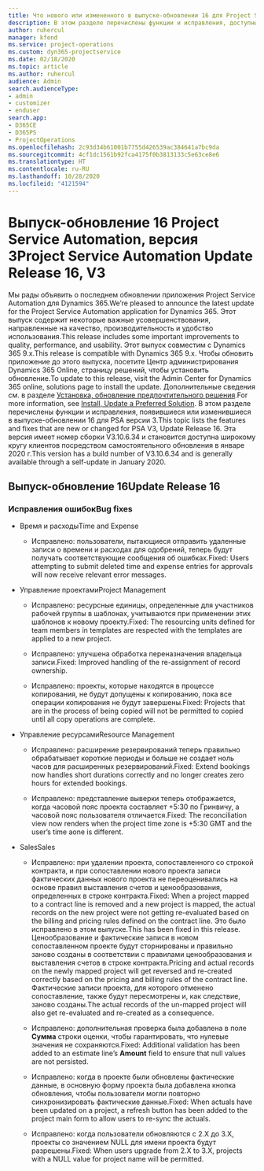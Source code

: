 ```yaml
---
title: Что нового или измененного в выпуске-обновлении 16 для Project Service Automation версии 3
description: В этом разделе перечислены функции и исправления, доступные в выпуске-обновлении 16 для Project Service Automation версии 3.
author: ruhercul
manager: kfend
ms.service: project-operations
ms.custom: dyn365-projectservice
ms.date: 02/18/2020
ms.topic: article
ms.author: ruhercul
audience: Admin
search.audienceType:
- admin
- customizer
- enduser
search.app:
- D365CE
- D365PS
- ProjectOperations
ms.openlocfilehash: 2c93d34b61001b7755d426539ac384641a7bc9da
ms.sourcegitcommit: 4cf1dc1561b92fca4175f0b3813133c5e63ce8e6
ms.translationtype: HT
ms.contentlocale: ru-RU
ms.lasthandoff: 10/28/2020
ms.locfileid: "4121594"
---
```

# <a name="project-service-automation-update-release-16-v3"></a><span data-ttu-id="101d3-103">Выпуск-обновление 16 Project Service Automation, версия 3</span><span class="sxs-lookup"><span data-stu-id="101d3-103">Project Service Automation Update Release 16, V3</span></span>

<span data-ttu-id="101d3-104">Мы рады объявить о последнем обновлении приложения Project Service Automation для Dynamics 365.</span><span class="sxs-lookup"><span data-stu-id="101d3-104">We’re pleased to announce the latest update for the Project Service Automation application for Dynamics 365.</span></span> <span data-ttu-id="101d3-105">Этот выпуск содержит некоторые важные усовершенствования, направленные на качество, производительность и удобство использования.</span><span class="sxs-lookup"><span data-stu-id="101d3-105">This release includes some important improvements to quality, performance, and usability.</span></span>  <span data-ttu-id="101d3-106">Этот выпуск совместим с Dynamics 365 9.x.</span><span class="sxs-lookup"><span data-stu-id="101d3-106">This release is compatible with Dynamics 365 9.x.</span></span> <span data-ttu-id="101d3-107">Чтобы обновить приложение до этого выпуска, посетите Центр администрирования Dynamics 365 Online, страницу решений, чтобы установить обновление.</span><span class="sxs-lookup"><span data-stu-id="101d3-107">To update to this release, visit the Admin Center for Dynamics 365 online, solutions page to install the update.</span></span> <span data-ttu-id="101d3-108">Дополнительные сведения см. в разделе [Установка, обновление предпочтительного решения](https://docs.microsoft.com/dynamics365/project-service/upgrade-psa-home-page).</span><span class="sxs-lookup"><span data-stu-id="101d3-108">For more information, see [Install, Update a Preferred Solution](https://docs.microsoft.com/dynamics365/project-service/upgrade-psa-home-page).</span></span>
<span data-ttu-id="101d3-109">В этом разделе перечислены функции и исправления, появившиеся или изменившиеся в выпуске-обновлении 16 для PSA версии 3.</span><span class="sxs-lookup"><span data-stu-id="101d3-109">This topic lists the features and fixes that are new or changed for PSA V3, Update Release 16.</span></span> <span data-ttu-id="101d3-110">Эта версия имеет номер сборки V3.10.6.34 и становится доступна широкому кругу клиентов посредством самостоятельного обновления в январе 2020 г.</span><span class="sxs-lookup"><span data-stu-id="101d3-110">This version has a build number of V3.10.6.34 and is generally available through a self-update in January 2020.</span></span>


## <a name="update-release-16"></a><span data-ttu-id="101d3-111">Выпуск-обновление 16</span><span class="sxs-lookup"><span data-stu-id="101d3-111">Update Release 16</span></span>

### <a name="bug-fixes"></a><span data-ttu-id="101d3-112">Исправления ошибок</span><span class="sxs-lookup"><span data-stu-id="101d3-112">Bug fixes</span></span>

-   <span data-ttu-id="101d3-113">Время и расходы</span><span class="sxs-lookup"><span data-stu-id="101d3-113">Time and Expense</span></span>

    -   <span data-ttu-id="101d3-114">Исправлено: пользователи, пытающиеся отправить удаленные записи о времени и расходах для одобрений, теперь будут получать соответствующие сообщения об ошибках.</span><span class="sxs-lookup"><span data-stu-id="101d3-114">Fixed: Users attempting to submit deleted time and expense entries for approvals will now receive relevant error messages.</span></span>

-   <span data-ttu-id="101d3-115">Управление проектами</span><span class="sxs-lookup"><span data-stu-id="101d3-115">Project Management</span></span>

    -   <span data-ttu-id="101d3-116">Исправлено: ресурсные единицы, определенные для участников рабочей группы в шаблонах, учитываются при применении этих шаблонов к новому проекту.</span><span class="sxs-lookup"><span data-stu-id="101d3-116">Fixed: The resourcing units defined for team members in templates are respected with the templates are applied to a new project.</span></span>

    -   <span data-ttu-id="101d3-117">Исправлено: улучшена обработка переназначения владельца записи.</span><span class="sxs-lookup"><span data-stu-id="101d3-117">Fixed: Improved handling of the re-assignment of record ownership.</span></span>

    -   <span data-ttu-id="101d3-118">Исправлено: проекты, которые находятся в процессе копирования, не будут допущены к копированию, пока все операции копирования не будут завершены.</span><span class="sxs-lookup"><span data-stu-id="101d3-118">Fixed: Projects that are in the process of being copied will not be permitted to copied until all copy operations are complete.</span></span>

-   <span data-ttu-id="101d3-119">Управление ресурсами</span><span class="sxs-lookup"><span data-stu-id="101d3-119">Resource Management</span></span>

    -   <span data-ttu-id="101d3-120">Исправлено: расширение резервирований теперь правильно обрабатывает короткие периоды и больше не создает ноль часов для расширенных резервирований.</span><span class="sxs-lookup"><span data-stu-id="101d3-120">Fixed: Extend bookings now handles short durations correctly and no longer creates zero hours for extended bookings.</span></span>

    -   <span data-ttu-id="101d3-121">Исправлено: представление выверки теперь отображается, когда часовой пояс проекта составляет +5:30 по Гринвичу, а часовой пояс пользователя отличается.</span><span class="sxs-lookup"><span data-stu-id="101d3-121">Fixed: The reconciliation view now renders when the project time zone is +5:30 GMT and the user’s time aone is different.</span></span>

-   <span data-ttu-id="101d3-122">Sales</span><span class="sxs-lookup"><span data-stu-id="101d3-122">Sales</span></span>

    -   <span data-ttu-id="101d3-123">Исправлено: при удалении проекта, сопоставленного со строкой контракта, и при сопоставлении нового проекта записи фактических данных нового проекта не переоценивались на основе правил выставления счетов и ценообразования, определенных в строке контракта.</span><span class="sxs-lookup"><span data-stu-id="101d3-123">Fixed: When a project mapped to a contract line is removed and a new project is mapped, the actual records on the new project were not getting re-evaluated based on the billing and pricing rules defined on the contract line.</span></span> <span data-ttu-id="101d3-124">Это было исправлено в этом выпуске.</span><span class="sxs-lookup"><span data-stu-id="101d3-124">This has been fixed in this release.</span></span> <span data-ttu-id="101d3-125">Ценообразование и фактические записи в новом сопоставленном проекте будут сторнированы и правильно заново созданы в соответствии с правилами ценообразования и выставления счетов в строке контракта.</span><span class="sxs-lookup"><span data-stu-id="101d3-125">Pricing and actual records on the newly mapped project will get reversed and re-created correctly based on the pricing and billing rules of the contract line.</span></span> <span data-ttu-id="101d3-126">Фактические записи проекта, для которого отменено сопоставление, также будут пересмотрены и, как следствие, заново созданы.</span><span class="sxs-lookup"><span data-stu-id="101d3-126">The actual records of the un-mapped project will also get re-evaluated and re-created as a consequence.</span></span>

    -   <span data-ttu-id="101d3-127">Исправлено: дополнительная проверка была добавлена в поле **Сумма** строки оценки, чтобы гарантировать, что нулевые значения не сохраняются.</span><span class="sxs-lookup"><span data-stu-id="101d3-127">Fixed: Additional validation has been added to an estimate line’s **Amount** field to ensure that null values are not persisted.</span></span>

    -   <span data-ttu-id="101d3-128">Исправлено: когда в проекте были обновлены фактические данные, в основную форму проекта была добавлена кнопка обновления, чтобы пользователи могли повторно синхронизировать фактические данные.</span><span class="sxs-lookup"><span data-stu-id="101d3-128">Fixed: When actuals have been updated on a project, a refresh button has been added to the project main form to allow users to re-sync the actuals.</span></span>

    -   <span data-ttu-id="101d3-129">Исправлено: когда пользователи обновляются с 2.X до 3.X, проекты со значением NULL для имени проекта будут разрешены.</span><span class="sxs-lookup"><span data-stu-id="101d3-129">Fixed: When users upgrade from 2.X to 3.X, projects with a NULL value for project name will be permitted.</span></span>

